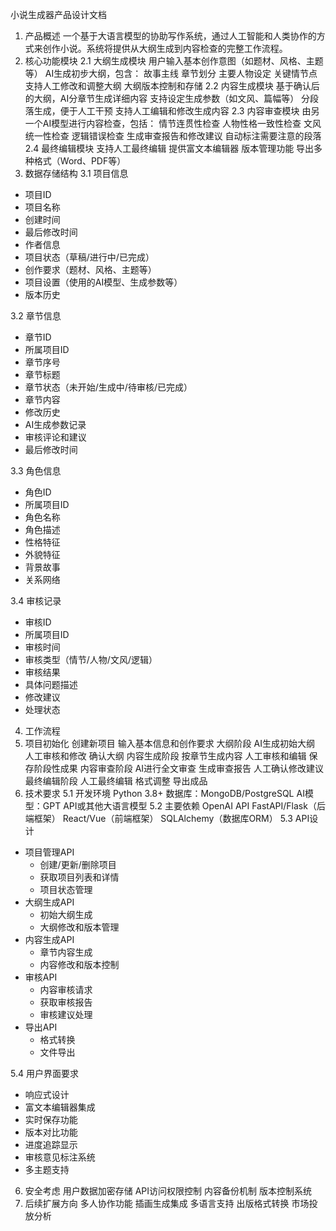 小说生成器产品设计文档
1. 产品概述
一个基于大语言模型的协助写作系统，通过人工智能和人类协作的方式来创作小说。系统将提供从大纲生成到内容检查的完整工作流程。
2. 核心功能模块
2.1 大纲生成模块
用户输入基本创作意图（如题材、风格、主题等）
AI生成初步大纲，包含：
故事主线
章节划分
主要人物设定
关键情节点
支持人工修改和调整大纲
大纲版本控制和存储
2.2 内容生成模块
基于确认后的大纲，AI分章节生成详细内容
支持设定生成参数（如文风、篇幅等）
分段落生成，便于人工干预
支持人工编辑和修改生成内容
2.3 内容审查模块
由另一个AI模型进行内容检查，包括：
情节连贯性检查
人物性格一致性检查
文风统一性检查
逻辑错误检查
生成审查报告和修改建议
自动标注需要注意的段落
2.4 最终编辑模块
支持人工最终编辑
提供富文本编辑器
版本管理功能
导出多种格式（Word、PDF等）
3. 数据存储结构
3.1 项目信息
- 项目ID
- 项目名称
- 创建时间
- 最后修改时间
- 作者信息
- 项目状态（草稿/进行中/已完成）
- 创作要求（题材、风格、主题等）
- 项目设置（使用的AI模型、生成参数等）
- 版本历史

3.2 章节信息
- 章节ID
- 所属项目ID
- 章节序号
- 章节标题
- 章节状态（未开始/生成中/待审核/已完成）
- 章节内容
- 修改历史
- AI生成参数记录
- 审核评论和建议
- 最后修改时间

3.3 角色信息
- 角色ID
- 所属项目ID
- 角色名称
- 角色描述
- 性格特征
- 外貌特征
- 背景故事
- 关系网络

3.4 审核记录
- 审核ID
- 所属项目ID
- 审核时间
- 审核类型（情节/人物/文风/逻辑）
- 审核结果
- 具体问题描述
- 修改建议
- 处理状态
4. 工作流程
1. 项目初始化
创建新项目
输入基本信息和创作要求
大纲阶段
AI生成初始大纲
人工审核和修改
确认大纲
内容生成阶段
按章节生成内容
人工审核和编辑
保存阶段性成果
内容审查阶段
AI进行全文审查
生成审查报告
人工确认修改建议
最终编辑阶段
人工最终编辑
格式调整
导出成品
5. 技术要求
5.1 开发环境
Python 3.8+
数据库：MongoDB/PostgreSQL
AI模型：GPT API或其他大语言模型
5.2 主要依赖
OpenAI API
FastAPI/Flask（后端框架）
React/Vue（前端框架）
SQLAlchemy（数据库ORM）
5.3 API设计
- 项目管理API
  - 创建/更新/删除项目
  - 获取项目列表和详情
  - 项目状态管理
- 大纲生成API
  - 初始大纲生成
  - 大纲修改和版本管理
- 内容生成API
  - 章节内容生成
  - 内容修改和版本控制
- 审核API
  - 内容审核请求
  - 获取审核报告
  - 审核建议处理
- 导出API
  - 格式转换
  - 文件导出

5.4 用户界面要求
- 响应式设计
- 富文本编辑器集成
- 实时保存功能
- 版本对比功能
- 进度追踪显示
- 审核意见标注系统
- 多主题支持
6. 安全考虑
用户数据加密存储
API访问权限控制
内容备份机制
版本控制系统
7. 后续扩展方向
多人协作功能
插画生成集成
多语言支持
出版格式转换
市场投放分析